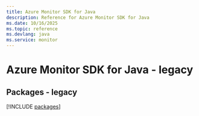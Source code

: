 ```yaml
---
title: Azure Monitor SDK for Java
description: Reference for Azure Monitor SDK for Java
ms.date: 10/16/2025
ms.topic: reference
ms.devlang: java
ms.service: monitor
---
```

# Azure Monitor SDK for Java - legacy
## Packages - legacy
[!INCLUDE [packages](monitor-index.md)]